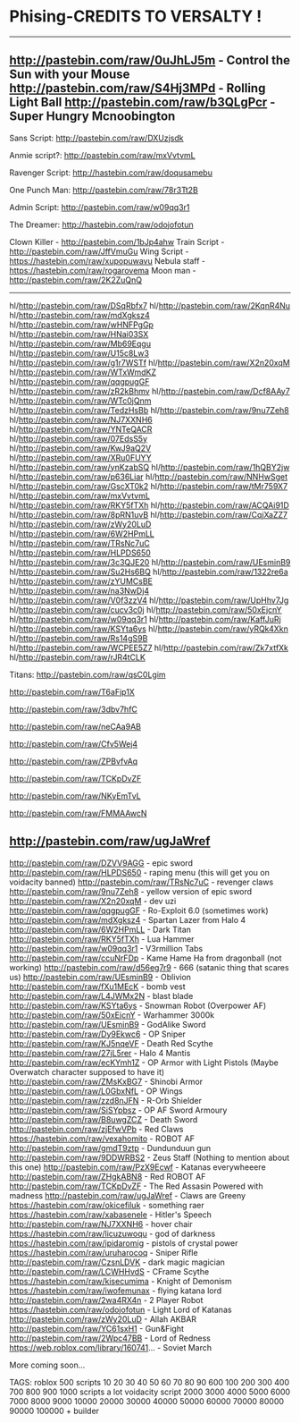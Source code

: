 # Phising-CREDITS TO VERSALTY !
---------------------------------
http://pastebin.com/raw/0uJhLJ5m - Control the Sun with your Mouse
http://pastebin.com/raw/S4Hj3MPd - Rolling Light Ball
http://pastebin.com/raw/b3QLgPcr - Super Hungry Mcnoobington
------------------------------------
Sans Script: http://pastebin.com/raw/DXUzjsdk

Anmie script?: http://pastebin.com/raw/mxVvtvmL

Ravenger Script: http://hastebin.com/raw/doqusamebu

One Punch Man: http://pastebin.com/raw/78r3Tt2B

Admin Script: http://pastebin.com/raw/w09qq3r1

The Dreamer: http://hastebin.com/raw/odojofotun


Clown Killer - http://pastebin.com/1bJp4ahw 
Train Script - http://pastebin.com/raw/JffVmuGu 
Wing Script - https://hastebin.com/raw/xupopuwavu
Nebula staff - https://hastebin.com/raw/rogarovema 
Moon man - http://pastebin.com/raw/2K2ZuQnQ
____________________________________________________
hl/http://pastebin.com/raw/DSqRbfx7 
hl/http://pastebin.com/raw/2KqnR4Nu
hl/http://pastebin.com/raw/mdXgksz4
hl/http://pastebin.com/raw/wHNFPgGp 
hl/http://pastebin.com/raw/HNai03SX 
hl/http://pastebin.com/raw/Mb69Eqgu
hl/http://pastebin.com/raw/U15c8Lw3  
hl/http://pastebin.com/raw/g1r7WSTf 
hl/http://pastebin.com/raw/X2n20xqM
hl/http://pastebin.com/raw/WTxWmdKZ 
hl/http://pastebin.com/raw/qqgpugGF
hl/http://pastebin.com/raw/zR2kBhmv
hl/http://pastebin.com/raw/Dcf8AAy7 
hl/http://pastebin.com/raw/WTc0jQnm 
hl/http://pastebin.com/raw/TedzHsBb 
hl/http://pastebin.com/raw/9nu7Zeh8
hl/http://pastebin.com/raw/NJ7XXNH6 
hl/http://pastebin.com/raw/YNTeQACR
hl/http://pastebin.com/raw/07EdsS5y 
hl/http://pastebin.com/raw/KwJ9aQ2V 
hl/http://pastebin.com/raw/XRu0FUYY 
hl/http://pastebin.com/raw/ynKzabSQ 
hl/http://pastebin.com/raw/1hQBY2jw 
hl/http://pastebin.com/raw/p636Liar 
hl/http://pastebin.com/raw/NNHwSget
hl/http://pastebin.com/raw/GscXT0k2 
hl/http://pastebin.com/raw/tMr759X7
hl/http://pastebin.com/raw/mxVvtvmL 
hl/http://pastebin.com/raw/RKY5fTXh 
hl/http://pastebin.com/raw/ACQAi91D 
hl/http://pastebin.com/raw/8pRN1uvB 
hl/http://pastebin.com/raw/CqjXaZZ7
hl/http://pastebin.com/raw/zWy20LuD 
hl/http://pastebin.com/raw/6W2HPmLL
hl/http://pastebin.com/raw/TRsNc7uC 
hl/http://pastebin.com/raw/HLPDS650 
hl/http://pastebin.com/raw/3c3QJE20 
hl/http://pastebin.com/raw/UEsminB9
hl/http://pastebin.com/raw/Su2Hs6BQ 
hl/http://pastebin.com/raw/1322re6a 
hl/http://pastebin.com/raw/zYUMCsBE 
hl/http://pastebin.com/raw/na3NwDj4  
hl/http://pastebin.com/raw/V0f3zzV4
hl/http://pastebin.com/raw/UpHhv7Jg 
hl/http://pastebin.com/raw/cucv3c0j 
hl/http://pastebin.com/raw/50xEjcnY 
hl/http://pastebin.com/raw/w09qq3r1
hl/http://pastebin.com/raw/KaffJuRj 
hl/http://pastebin.com/raw/KSYta6ys 
hl/http://pastebin.com/raw/yRQk4Xkn 
hl/http://pastebin.com/raw/Rs14gS9B
hl/http://pastebin.com/raw/WCPEE5Z7
hl/http://pastebin.com/raw/Zk7xtfXk 
hl/http://pastebin.com/raw/rJR4tCLK  


Titans:
http://pastebin.com/raw/qsC0Lgim

http://pastebin.com/raw/T6aFjp1X

http://pastebin.com/raw/3dbv7hfC

http://pastebin.com/raw/neCAa9AB

http://pastebin.com/raw/Cfv5Wej4

http://pastebin.com/raw/ZPBvfvAq

http://pastebin.com/raw/TCKpDvZF

http://pastebin.com/raw/NKyEmTvL

http://pastebin.com/raw/FMMAAwcN

http://pastebin.com/raw/ugJaWref
-----------------------------
http://pastebin.com/raw/DZVV9AGG - epic sword
http://pastebin.com/raw/HLPDS650 - raping menu (this will get you on voidacity banned)
http://pastebin.com/raw/TRsNc7uC - revenger claws
http://pastebin.com/raw/9nu7Zeh8 - yellow version of epic sword
http://pastebin.com/raw/X2n20xqM - dev uzi
http://pastebin.com/raw/qqgpugGF - Ro-Exploit 6.0 (sometimes work)
http://pastebin.com/raw/mdXgksz4 - Spartan Lazer from Halo 4
http://pastebin.com/raw/6W2HPmLL - Dark Titan
http://pastebin.com/raw/RKY5fTXh - Lua Hammer
http://pastebin.com/raw/w09qq3r1 - V3rmillion Tabs 
http://pastebin.com/raw/ccuNrFDp - Kame Hame Ha from dragonball (not working)
http://pastebin.com/raw/d56eg7r9 - 666 (satanic thing that scares us)
http://pastebin.com/raw/UEsminB9 - Oblivion
http://pastebin.com/raw/fXu1MEcK - bomb vest
http://pastebin.com/raw/L4JWMx2N - blast blade
http://pastebin.com/raw/KSYta6ys - Snowman Robot (Overpower AF)
http://pastebin.com/raw/50xEjcnY - Warhammer 3000k
http://pastebin.com/raw/UEsminB9 - GodAlike Sword
http://pastebin.com/raw/Dy9Ekwc6 - OP Sniper
http://pastebin.com/raw/KJ5nqeVF - Death Red Scythe
http://pastebin.com/raw/27jL5rer - Halo 4 Mantis
http://pastebin.com/raw/ecKYmh1Z - OP Armor with Light Pistols (Maybe Overwatch character supposed to have it)
http://pastebin.com/raw/ZMsKxBG7 - Shinobi Armor
http://pastebin.com/raw/L0GbxNfL - OP Wings
http://pastebin.com/raw/zzd8nJFN - R-Orb Shielder
http://pastebin.com/raw/SiSYpbsz - OP AF Sword Armoury
http://pastebin.com/raw/B8uwgZCZ - Death Sword
http://pastebin.com/raw/zjEfwVPb - Red Claws
https://hastebin.com/raw/vexahomito - ROBOT AF
http://pastebin.com/raw/gmdT9ztp - Dundunduun gun
http://pastebin.com/raw/9DDWRBS2 - Zeus Staff (Nothing to mention about this one)
http://pastebin.com/raw/PzX9Ecwf - Katanas everywheeere
http://pastebin.com/raw/ZHgkABN8 - Red ROBOT AF
http://pastebin.com/raw/TCKpDvZF - The Red Assasin Powered with madness
http://pastebin.com/raw/ugJaWref - Claws are Greeny
https://hastebin.com/raw/okicefiluk - something raer
https://hastebin.com/raw/xabasenele - Hitler's Speech
http://pastebin.com/raw/NJ7XXNH6 - hover chair
https://hastebin.com/raw/licuzuwoqu - god of darkness
https://hastebin.com/raw/ipidaromig - pistols of crystal power
https://hastebin.com/raw/uruharocoq - Sniper Rifle
http://pastebin.com/raw/CzsnLDVK - dark magic magician
http://pastebin.com/raw/LCWHHvdS - CFrame Scythe
https://hastebin.com/raw/kisecumima - Knight of Demonism
https://hastebin.com/raw/iwofemunax - flying katana lord
http://pastebin.com/raw/2wa4RX4n - 2 Player Robot
https://hastebin.com/raw/odojofotun - Light Lord of Katanas
http://pastebin.com/raw/zWy20LuD - Allah AKBAR
http://pastebin.com/raw/YC61sxH1 - Gun&Fight
http://pastebin.com/raw/2Wpc47BB - Lord of Redness
https://web.roblox.com/library/160741... - Soviet March

More coming soon...

TAGS: roblox 500 scripts 10 20 30 40 50 60 70 80 90  600 100 200 300 400 700 800 900 1000 scripts a lot voidacity script 2000 3000 4000 5000 6000 7000 8000 9000 10000 20000 30000 40000 50000 60000 70000 80000 90000 100000 + builder
